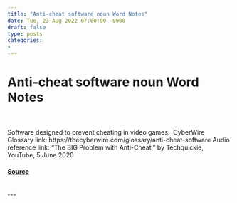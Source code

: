 ```yaml
---
title: "Anti-cheat software noun Word Notes"
date: Tue, 23 Aug 2022 07:00:00 -0000
draft: false
type: posts
categories: 
- 
---
```

# Anti-cheat software noun Word Notes

<br/>

<br/>
Software designed to prevent cheating in video games.  CyberWire Glossary link: https://thecyberwire.com/glossary/anti-cheat-software Audio reference link: “The BIG Problem with Anti-Cheat,” by Techquickie, YouTube, 5 June 2020

#### [Source](https://thecyberwire.com/podcasts/word-notes/111/notes)

<br/>
---
